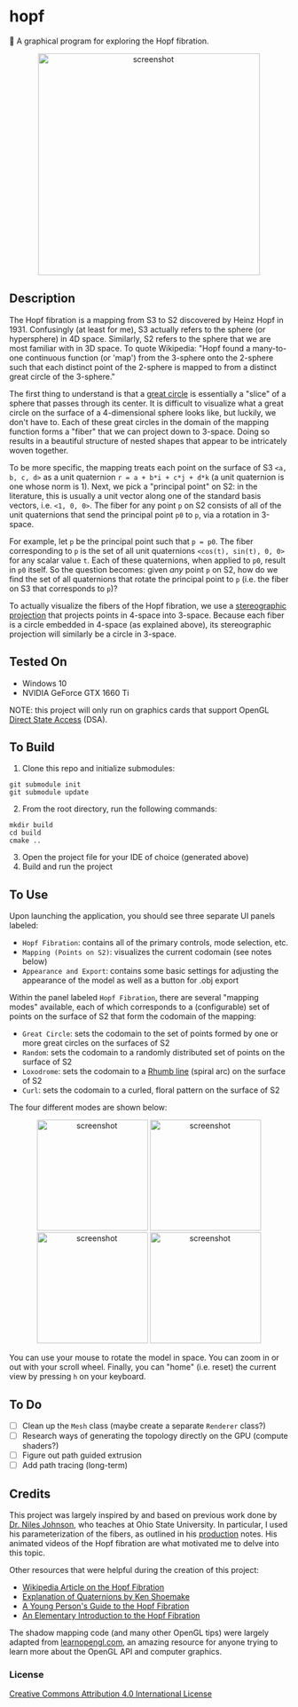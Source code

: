 # hopf
🧣 A graphical program for exploring the Hopf fibration.

<p align="center">
  <img src="https://github.com/mwalczyk/hopf/blob/master/screenshots/fibration.png" alt="screenshot" width="400" height="auto"/>
</p>

## Description
The Hopf fibration is a mapping from S3 to S2 discovered by Heinz Hopf in 1931. Confusingly (at least for me), S3 actually refers to the sphere (or hypersphere) in 4D space. Similarly, S2 refers to the sphere that we are most familiar with in 3D space. To quote Wikipedia: "Hopf found a many-to-one continuous function (or 'map') from the 3-sphere onto the 2-sphere such that each distinct point of the 2-sphere is mapped to from a distinct great circle of the 3-sphere."

The first thing to understand is that a [great circle](https://en.wikipedia.org/wiki/Great_circle) is essentially a "slice" of a sphere that passes through its center. It is difficult to visualize what a great circle on the surface of a 4-dimensional sphere looks like, but luckily, we don't have to. Each of these great circles in the domain of the mapping function forms a "fiber" that we can project down to 3-space. Doing so results in a beautiful structure of nested shapes that appear to be intricately woven together.

To be more specific, the mapping treats each point on the surface of S3 `<a, b, c, d>` as a unit quaternion `r = a + b*i + c*j + d*k` (a unit quaternion is one whose norm is 1). Next, we pick a "principal point" on S2: in the literature, this is usually a unit vector along one of the standard basis vectors, i.e. `<1, 0, 0>`. The fiber for any point `p` on S2 consists of all of the unit quaternions that send the principal point `p0` to `p`, via a rotation in 3-space. 

For example, let `p` be the principal point such that `p = p0`. The fiber corresponding to `p` is the set of all unit quaternions `<cos(t), sin(t), 0, 0>` for any scalar value `t`. Each of these quaternions, when applied to `p0`, result in `p0` itself. So the question becomes: given *any* point `p` on S2, how do we find the set of all quaternions that rotate the principal point to `p` (i.e. the fiber on S3 that corresponds to `p`)? 

To actually visualize the fibers of the Hopf fibration, we use a [stereographic projection](https://en.wikipedia.org/wiki/Stereographic_projection) that projects points in 4-space into 3-space. Because each fiber is a circle embedded in 4-space (as explained above), its stereographic projection will similarly be a circle in 3-space.

## Tested On
- Windows 10
- NVIDIA GeForce GTX 1660 Ti

NOTE: this project will only run on graphics cards that support OpenGL [Direct State Access](https://www.khronos.org/opengl/wiki/Direct_State_Access) (DSA).

## To Build
1. Clone this repo and initialize submodules: 
```shell
git submodule init
git submodule update
```
2. From the root directory, run the following commands:
```shell
mkdir build
cd build
cmake ..
```
3. Open the project file for your IDE of choice (generated above)
4. Build and run the project

## To Use
Upon launching the application, you should see three separate UI panels labeled:

- `Hopf Fibration`: contains all of the primary controls, mode selection, etc.
- `Mapping (Points on S2)`: visualizes the current codomain (see notes below)
- `Appearance and Export`: contains some basic settings for adjusting the appearance of the model as well as a button for .obj export

Within the panel labeled `Hopf Fibration`, there are several "mapping modes" available, each of which corresponds to a (configurable) set of points on the surface of S2 that form the codomain of the mapping:

- `Great Circle`: sets the codomain to the set of points formed by one or more great circles on the surfaces of S2
- `Random`: sets the codomain to a randomly distributed set of points on the surface of S2
- `Loxodrome`: sets the codomain to a [Rhumb line](https://en.wikipedia.org/wiki/Rhumb_line) (spiral arc) on the surface of S2
- `Curl`: sets the codomain to a curled, floral pattern on the surface of S2

The four different modes are shown below:

<p align="center">
  <img src="https://github.com/mwalczyk/hopf/blob/master/screenshots/mode_great_circle.png" alt="screenshot" width="200" height="auto"/>
  <img src="https://github.com/mwalczyk/hopf/blob/master/screenshots/mode_random.png" alt="screenshot" width="200" height="auto"/>
  <img src="https://github.com/mwalczyk/hopf/blob/master/screenshots/mode_loxodrome.png" alt="screenshot" width="200" height="auto"/>
  <img src="https://github.com/mwalczyk/hopf/blob/master/screenshots/mode_curl.png" alt="screenshot" width="200" height="auto"/>
</p>

You can use your mouse to rotate the model in space. You can zoom in or out with your scroll wheel. Finally, you can "home" (i.e. reset) the current view by pressing `h` on your keyboard.

## To Do
- [ ] Clean up the `Mesh` class (maybe create a separate `Renderer` class?)
- [ ] Research ways of generating the topology directly on the GPU (compute shaders?)
- [ ] Figure out path guided extrusion
- [ ] Add path tracing (long-term)

## Credits
This project was largely inspired by and based on previous work done by [Dr. Niles Johnson](https://nilesjohnson.net/), who teaches at Ohio State University. In particular, I used his parameterization of the fibers, as outlined in his [production](https://nilesjohnson.net/hopf-production.html) notes. His animated videos of the Hopf fibration are what motivated me to delve into this topic.

Other resources that were helpful during the creation of this project:
- [Wikipedia Article on the Hopf Fibration](https://en.wikipedia.org/wiki/Hopf_fibration)
- [Explanation of Quaternions by Ken Shoemake](https://nilesjohnson.net/hopf-articles/Shoemake_quatut.pdf)
- [A Young Person's Guide to the Hopf Fibration](https://arxiv.org/abs/0908.1205)
- [An Elementary Introduction to the Hopf Fibration](https://nilesjohnson.net/hopf-articles/Lyons_Elem-intro-Hopf-fibration.pdf)

The shadow mapping code (and many other OpenGL tips) were largely adapted from [learnopengl.com](https://learnopengl.com), an amazing resource for anyone trying to learn more about the OpenGL API and computer graphics.

### License
[Creative Commons Attribution 4.0 International License](https://creativecommons.org/licenses/by/4.0/)

